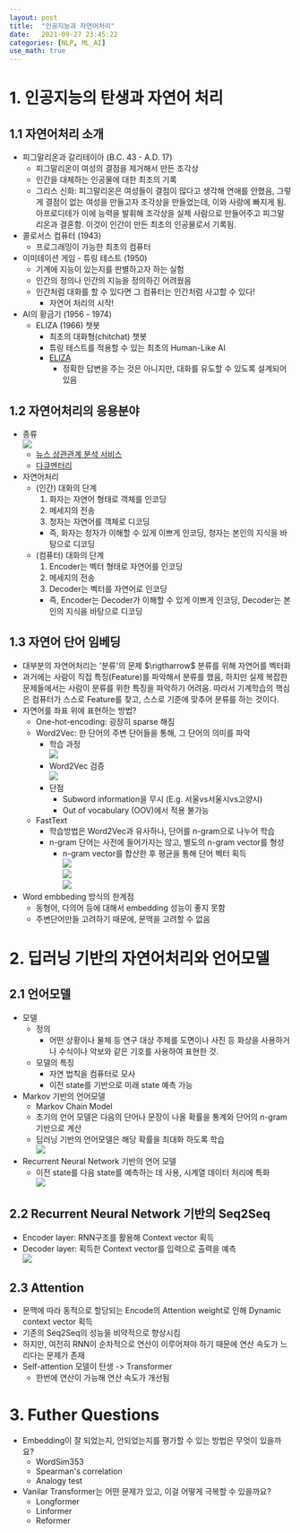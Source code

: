 ```yaml
---
layout: post
title:  "인공지능과 자연어처리"
date:   2021-09-27 23:45:22
categories: [NLP, ML_AI]
use_math: true
---
```


# 1. 인공지능의 탄생과 자연어 처리
## 1.1 자연어처리 소개
* 피그말리온과 갈리테이아 (B.C. 43 - A.D. 17)
    * 피그말리온이 여성의 결점을 제거해서 만든 조각상
    * 인간을 대체하는 인공물에 대한 최조의 기록
    * 그리스 신화: 피그말리온은 여성들이 결점이 많다고 생각해 연애를 안했음, 그렇게 결점이 없는 여성을 만들고자 조각상을 만들었는데, 이와 사랑에 빠지게 됨. 아프로디테가 이에 능력을 발휘해 조각상을 실제 사람으로 만들어주고 피그말리온과 결혼함. 이것이 인간이 만든 최초의 인공물로서 기록됨.
* 콜로서스 컴퓨터 (1943)
    * 프로그래밍이 가능한 최초의 컴퓨터
* 이미테이션 게임 - 튜링 테스트 (1950)
    * 기계에 지능이 있는지를 판별하고자 하는 실험
    * 인간의 정의나 인간의 지능을 정의하긴 어려웠음
    * 인간처럼 대화를 할 수 있다면 그 컴퓨터는 인간처럼 사고할 수 있다!
        * 자연어 처리의 시작!
* AI의 황금기 (1956 - 1974)
    * ELIZA (1966) 챗봇
        * 최초의 대화형(chitchat) 챗봇
        * 튜링 테스트를 적용할 수 있는 최초의 Human-Like AI
        * [ELIZA](https://www.eclecticenergies.com/psyche/eliza)
            * 정확한 답변을 주는 것은 아니지만, 대화를 유도할 수 있도록 설계되어있음

## 1.2 자연어처리의 응용분야
* 종류  
    ![](/assets/image/plv2/w9_d1_1.PNG)
    * [뉴스 상관관계 분석 서비스](https://www.bigkinds.or.kr/)
    * [다큐멘터리](https://www.youtube.com/watch?v=2qkhjW1X8ag)
* 자연어처리
    * (인간) 대화의 단계
        1. 화자는 자연어 형태로 객체를 인코딩
        2. 메세지의 전송
        3. 청자는 자연어를 객체로 디코딩
        * 즉, 화자는 청자가 이해할 수 있게 이쁘게 인코딩, 청자는 본인의 지식을 바탕으로 디코딩
    * (컴퓨터) 대화의 단계
        1. Encoder는 벡터 형태로 자연어를 인코딩
        2. 메세지의 전송
        3. Decoder는 벡터를 자연어로 인코딩
        * 즉, Encoder는 Decoder가 이해할 수 있게 이쁘게 인코딩, Decoder는 본인의 지식을 바탕으로 디코딩

## 1.3 자연어 단어 임베딩
* 대부분의 자연어처리는 '분류'의 문제 $\rigtharrow$ 분류를 위해 자연어를 벡터화
* 과거에는 사람이 직접 특징(Feature)를 파악해서 분류를 했음, 하지만 실제 복잡한 문제들에서는 사람이 분류를 위한 특징을 파악하기 어려움. 따라서 기계학습의 핵심은 컴퓨터가 스스로 Feature를 찾고, 스스로 기준에 맞추어 분류를 하는 것이다.
* 자연어를 좌표 위에 표현하는 방법?
    * One-hot-encoding: 굉장히 sparse 해짐
    * Word2Vec: 한 단어의 주변 단어들을 통해, 그 단어의 의미를 파악
        * 학습 과정  
        ![](/assets/image/plv2/w9_d1_12.PNG)
        * Word2Vec 검증  
        ![](/assets/image/plv2/w9_d1_2.PNG)
        * 단점
            * Subword information을 무시 (E.g. 서울vs서울시vs고양시)
            * Out of vocabulary (OOV)에서 적용 불가능
    * FastText
        * 학습방법은 Word2Vec과 유사하나, 단어를 n-gram으로 나누어 학습
        * n-gram 단어는 사전에 들어가지는 않고, 별도의 n-gram vector를 형성
            * n-gram vector를 합산한 후 평균을 통해 단어 벡터 획득  
            ![](/assets/image/plv2/w9_d1_3.PNG)  
            ![](/assets/image/plv2/w9_d1_4.PNG)  
            ![](/assets/image/plv2/w9_d1_5.PNG)
* Word embbeding 방식의 한계점
    * 동형어, 다의어 등에 대해서 embedding 성능이 좋지 못함
    * 주변단어만들 고려하기 때문에, 문맥을 고려할 수 없음

# 2. 딥러닝 기반의 자연어처리와 언어모델
## 2.1 언어모델
* 모델
    * 정의
        * 어떤 상황이나 물체 등 연구 대상 주제를 도면이나 사진 등 화상을 사용하거나 수식이나 악보와 같은 기호를 사용하여 표현한 것.
    * 모델의 특징
        * 자연 법칙을 컴퓨터로 모사
        * 이전 state를 기반으로 미래 state 예측 가능
* Markov 기반의 언어모델
    * Markov Chain Model
    * 초기의 언어 모델은 다음의  단어나 문장이 나올 확률을 통계와 단어의 n-gram 기반으로 계산
    * 딥러닝 기반의 언어모델은 해당 확률을 최대화 하도록 학습  
    ![](/assets/image/plv2/w9_d1_6.PNG)
* Recurrent Neural Network 기반의 언어 모델
    * 이전 state를 다음 state를 예측하는 데 사용, 시계열 데이터 처리에 특화  
    ![](/assets/image/plv2/w9_d1_7.PNG)

## 2.2 Recurrent Neural Network 기반의 Seq2Seq
* Encoder layer: RNN구조를 활용해 Context vector 획득
* Decoder layer: 획득한 Context vector를 입력으로 출력을 예측  
![](/assets/image/plv2/w9_d1_8.PNG)

## 2.3 Attention
* 문맥에 따라 동적으로 할당되는 Encode의 Attention weight로 인해 Dynamic context vector 획득
* 기존의 Seq2Seq의 성능을 비약적으로 향상시킴
* 하지만, 여전히 RNN이 순차적으로 연산이 이루어져야 하기 때문에 연산 속도가 느리다는 문제가 존재
* Self-attention 모델이 탄생 -> Transformer
    * 한번에 연산이 가능해 연산 속도가 개선됨

# 3. Futher Questions
* Embedding이 잘 되었는지, 안되었는지를 평가할 수 있는 방법은 무엇이 있을까요?
    * WordSim353
    * Spearman's correlation
    * Analogy test
* Vanilar Transformer는 어떤 문제가 있고, 이걸 어떻게 극복할 수 있을까요?
    * Longformer
    * Linformer
    * Reformer